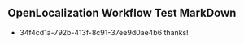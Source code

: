 ## OpenLocalization Workflow Test MarkDown
* 34f4cd1a-792b-413f-8c91-37ee9d0ae4b6 thanks!

<!--HONumber=Jul16_HO5-->


